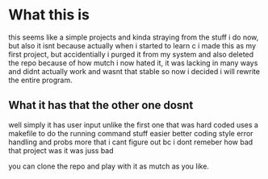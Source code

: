 # What this is
this seems like a simple projects and kinda straying from the stuff i do now, but also
it isnt because actually when i started to learn c i made this as my first project, but accidentially
i purged it from my system and also deleted the repo because of how mutch i now hated it,
it was lacking in many ways and didnt actually work and wasnt that stable so now i decided i will rewrite the 
entire program.

## What it has that the other one dosnt

well simply it has user input unlike the first one that was hard coded
uses a makefile to do the running command stuff easier
better coding style
error handling and probs more that i cant figure out bc i dont remeber how bad that project was it was juss bad


you can clone the repo and play with it as mutch as you like.
